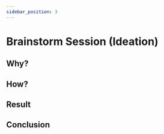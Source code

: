 ```yaml
---
sidebar_position: 3
---
```


# Brainstorm Session (Ideation)

## Why?

## How?

## Result

## Conclusion
